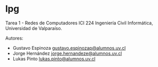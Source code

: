 # lpg
Tarea 1 - Redes de Computadores ICI 224
Ingeniería Civil Informática, Universidad de Valparaíso.

Autores:
  - Gustavo Espinoza    gustavo.espinozap@alumnos.uv.cl
  - Jorge Hernández     jorge.hernandeze@alumnos.uv.cl
  - Lukas Pinto         lukas.pinto@alumnos.uv.cl
